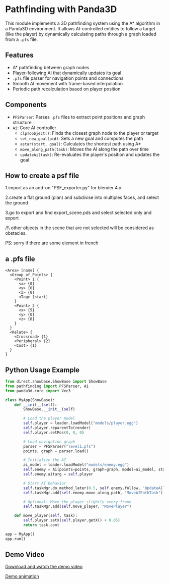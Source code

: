 # Pathfinding with Panda3D

This module implements a 3D pathfinding system using the A* algorithm in a Panda3D environment. It allows AI-controlled entities to follow a target (like the player) by dynamically calculating paths through a graph loaded from a `.pfs` file.

## Features

- A* pathfinding between graph nodes
- Player-following AI that dynamically updates its goal
- `.pfs` file parser for navigation points and connections
- Smooth AI movement with frame-based interpolation
- Periodic path recalculation based on player position

## Components

- `PFSParser`: Parses `.pfs` files to extract point positions and graph structure
- `Ai`: Core AI controller
  - `clpToobject()`: Finds the closest graph node to the player or target
  - `set_new_goal(pid)`: Sets a new goal and computes the path
  - `astar(start, goal)`: Calculates the shortest path using A*
  - `move_along_path(task)`: Moves the AI along the path over time
  - `updateAi(task)`: Re-evaluates the player's position and updates the goal

## How to create a psf file

1.import as an add-on "PSF_exporter.py" for blender 4.x

2.create a flat ground (plan) and subdivise into multiples faces, and select the ground

3.go to export and find export_scene.pds and select selected only and export

/!\ other objects in the scene that are not selected will be considered as obstacles.

PS: sorry if there are some element in french

## a .pfs file

```pfs
<Area> [name] {
  <Group_of_Points> {
    <Point> 1 {
      <x> {0}
      <y> {0}
      <z> {0}
      <Tag> [start]
    }
    <Point> 2 {
      <x> {5}
      <y> {0}
      <z> {0}
    }
  }
  <Relate> {
    <Crossroad> {1}
    <Peripheral> {2}
    <Cost> {1}
  }
}
```

## Python Usage Example

```python
from direct.showbase.ShowBase import ShowBase
from pathfinding import PFSParser, Ai
from panda3d.core import Vec3

class MyApp(ShowBase):
    def __init__(self):
        ShowBase.__init__(self)

        # Load the player model
        self.player = loader.loadModel("models/player.egg")
        self.player.reparentTo(render)
        self.player.setPos(0, 0, 0)

        # Load navigation graph
        parser = PFSParser("level1.pfs")
        points, graph = parser.load()

        # Initialize the AI
        ai_model = loader.loadModel("models/enemy.egg")
        self.enemy = Ai(points=points, graph=graph, model=ai_model, start_id=1)
        self.enemy.aitarg = self.player

        # Start AI behavior
        self.taskMgr.do_method_later(0.5, self.enemy.follow, "UpdateAITask")
        self.taskMgr.add(self.enemy.move_along_path, "MoveAIPathTask")

        # Optional: Move the player slightly every frame
        self.taskMgr.add(self.move_player, "MovePlayer")

    def move_player(self, task):
        self.player.setX(self.player.getX() + 0.05)
        return task.cont

app = MyApp()
app.run()
```

## Demo Video

[Download and watch the demo video](video/samples_wandering.mp4)

[Demo animation](video/samples_wandering.gif)
